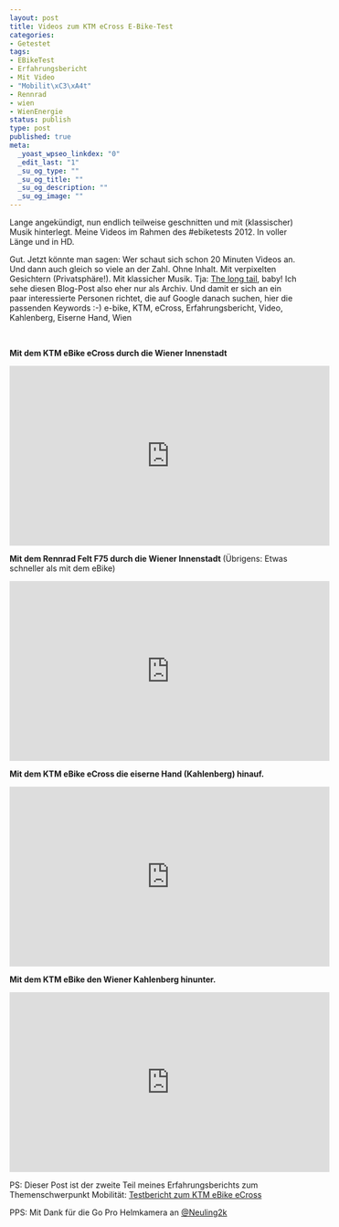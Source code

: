 ```yaml
---
layout: post
title: Videos zum KTM eCross E-Bike-Test
categories:
- Getestet
tags:
- EBikeTest
- Erfahrungsbericht
- Mit Video
- "Mobilit\xC3\xA4t"
- Rennrad
- wien
- WienEnergie
status: publish
type: post
published: true
meta:
  _yoast_wpseo_linkdex: "0"
  _edit_last: "1"
  _su_og_type: ""
  _su_og_title: ""
  _su_og_description: ""
  _su_og_image: ""
---
```

Lange angekündigt, nun endlich teilweise geschnitten und mit (klassischer) Musik hinterlegt. Meine Videos im Rahmen des #ebiketests 2012. In voller Länge und in HD.<!--more-->

Gut. Jetzt könnte man sagen: Wer schaut sich schon 20 Minuten Videos an. Und dann auch gleich so viele an der Zahl. Ohne Inhalt. Mit verpixelten Gesichtern (Privatsphäre!). Mit klassicher Musik. Tja: <a href="http://www.wired.com/wired/archive/12.10/tail.html">The long tail</a>, baby! Ich sehe diesen Blog-Post also eher nur als Archiv. Und damit er sich an ein paar interessierte Personen richtet, die auf Google danach suchen, hier die passenden Keywords :-) e-bike, KTM, eCross, Erfahrungsbericht, Video, Kahlenberg, Eiserne Hand, Wien

&nbsp;

<strong>Mit dem KTM eBike eCross durch die Wiener Innenstadt</strong>

<iframe width="560" height="315" src="http://www.youtube.com/embed/7xIBWdhhnQE" frameborder="0"> </iframe>

<strong>Mit dem Rennrad Felt F75 durch die Wiener Innenstadt
</strong>(Übrigens: Etwas schneller als mit dem eBike)

<iframe width="560" height="315" src="http://www.youtube.com/embed/nABhxw61YVw" frameborder="0"> </iframe>

<strong>Mit dem KTM eBike eCross die eiserne Hand (Kahlenberg) hinauf.</strong>

<iframe width="560" height="315" src="http://www.youtube.com/embed/Lm0cx6QArMM" frameborder="0"> </iframe>

<strong>Mit dem KTM eBike den Wiener Kahlenberg hinunter.</strong>

<iframe width="560" height="315" src="http://www.youtube.com/embed/I-TyDHZOVy8" frameborder="0"> </iframe>

PS: Dieser Post ist der zweite Teil meines Erfahrungsberichts zum Themenschwerpunkt Mobilität: <a title="Testbericht zum KTM eBike eCross" href="http://johannes.nagl.name/2012/testbericht-zum-ktm-ebike-ecross/">Testbericht zum KTM eBike eCross</a>

PPS: Mit Dank für die Go Pro Helmkamera an <a href="http://twitter.com/neuling2k">@Neuling2k</a>
